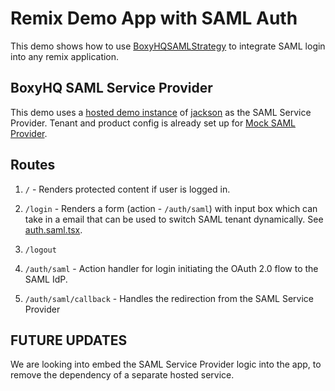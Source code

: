 # Remix Demo App with SAML Auth
This demo shows how to use [BoxyHQSAMLStrategy](https://www.npmjs.com/package/@boxyhq/remix-auth-saml) to integrate SAML login into any remix application.


## BoxyHQ SAML Service Provider
This demo uses a [hosted demo instance](https://jackson-demo.boxyhq.com) of [jackson](https://github.com/boxyhq/jackson) as the SAML Service Provider. Tenant and product config is already set up for [Mock SAML Provider](https://mocksaml.com).

## Routes

1. `/` - Renders protected content if user is logged in.

2. `/login` - Renders a form (action - `/auth/saml`) with input box which can take in a email that can be used to switch SAML tenant dynamically. See [auth.saml.tsx](app/routes/auth.saml.tsx#L33).
3. `/logout`
4. `/auth/saml` - Action handler for login initiating the OAuth 2.0 flow to the SAML IdP.
5. `/auth/saml/callback` - Handles the redirection from the SAML Service Provider

## FUTURE UPDATES

We are looking into embed the SAML Service Provider logic into the app, to remove the dependency of a separate hosted service.
